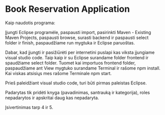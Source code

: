 # Book Reservation Application

Kaip naudotis programa:

Įjungti Eclipse programėle, paspausti import, pasirinkti Maven - Existing Maven Projects, paspausti browse, surasti backend ir paspausti select folder ir finish, paspaudžiame run mygtuka ir Eclipse paruoštas.


Dabar, kad įjungti ir pasižiūrėti per internetini puslapi kas viksta įjungiame visual studio code. Taip kaip ir su Eclipse surandame folder frontend ir spaudžiame select folder.
Tuomet kai importuos frontend folder, paspaudžiame ant View mygtuko surandame Terminal ir rašome npm install. Kai viskas atsisiųs mes rašome Terminale npm start.

Prieš paleidžiant visual studio code, turi būti pirmas paleistas Eclipse.



Padarytas tik pridėti knyga (pavadinimas, santrauką ir kategorija), roles nepadarytos ir apskritai daug kas nepadaryta.

Įsivertinimas tarp 4 ir 5.